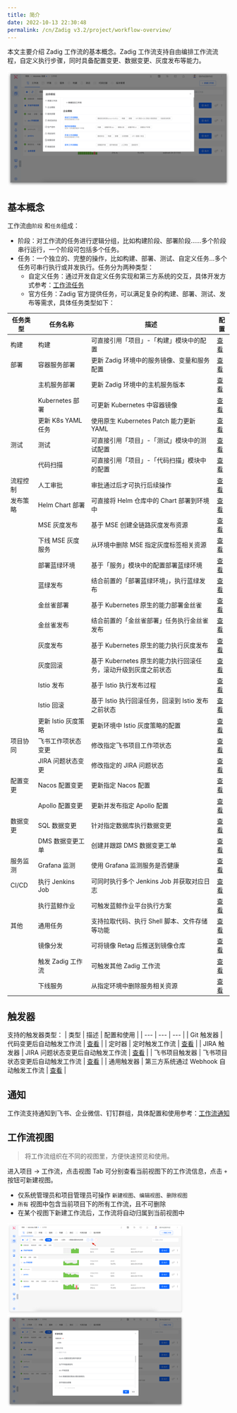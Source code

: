 ```yaml
---
title: 简介
date: 2022-10-13 22:30:48
permalink: /cn/Zadig v3.2/project/workflow-overview/
---
```

本文主要介绍 Zadig 工作流的基本概念。Zadig 工作流支持自由编排工作流流程，自定义执行步骤，同时具备配置变更、数据变更、灰度发布等能力。

![workflow](../../../_images/workflow_overview_1_220.png)

## 基本概念

工作流由`阶段` 和`任务`组成：
- 阶段：对工作流的任务进行逻辑分组，比如构建阶段、部署阶段……多个阶段串行运行，一个阶段可包括多个任务。
- 任务：一个独立的、完整的操作，比如构建、部署、测试、自定义任务...多个任务可串行执行或并发执行。任务分为两种类型：
    - 自定义任务：通过开发自定义任务实现和第三方系统的交互，具体开发方式参考：[工作流任务](/cn/Zadig%20v3.2/settings/custom-task/)
    - 官方任务：Zadig 官方提供任务，可以满足复杂的构建、部署、测试、发布等需求，具体任务类型如下：

| 任务类型 | 任务名称 | 描述 | 配置 |
| --- | --- | --- | --- |
| 构建 | 构建 | 可直接引用「项目」-「构建」模块中的配置 | [查看](/cn/Zadig%20v3.2/project/workflow-jobs/#构建-2) |
| 部署 | 容器服务部署 | 更新 Zadig 环境中的服务镜像、变量和服务配置 | [查看](/cn/Zadig%20v3.2/project/workflow-jobs/#容器服务部署) |
|  | 主机服务部署 | 更新 Zadig 环境中的主机服务版本 | [查看](/cn/Zadig%20v3.2/project/workflow-jobs/#主机服务部署) |
|  | Kubernetes 部署 | 可更新 Kubernetes 中容器镜像 | [查看](/cn/Zadig%20v3.2/project/workflow-jobs/#kubernetes-部署) |
|  | 更新 K8s YAML 任务 | 使用原生 Kubernetes Patch 能力更新 YAML | [查看](/cn/Zadig%20v3.2/project/workflow-jobs/#更新-k8s-yaml-任务) |
| 测试 | 测试 | 可直接引用「项目」-「测试」模块中的测试配置 | [查看](/cn/Zadig%20v3.2/project/workflow-jobs/#测试-2) |
|  | 代码扫描 | 可直接引用「项目」-「代码扫描」模块中的配置 | [查看](/cn/Zadig%20v3.2/project/workflow-jobs/#代码扫描) |
| 流程控制 | 人工审批 | 审批通过后才可执行后续操作 | [查看](/cn/Zadig%20v3.2/project/workflow-jobs/#人工审批) |
| 发布策略 | Helm Chart 部署 | 可直接将 Helm 仓库中的 Chart 部署到环境中 | [查看](/cn/Zadig%20v3.2/project/workflow-jobs/#helm-chart-部署) |
|  | MSE 灰度发布 | 基于 MSE 创建全链路灰度发布资源 | [查看](/cn/Zadig%20v3.2/project/release-workflow/#mse-灰度发布) |
|  | 下线 MSE 灰度服务 | 从环境中删除 MSE 指定灰度标签相关资源 | [查看](/cn/Zadig%20v3.2/project/release-workflow/#mse-灰度发布) |
|  | 部署蓝绿环境 | 基于「服务」模块中的配置部署蓝绿环境 | [查看](/cn/Zadig%20v3.2/project/release-workflow/#蓝绿发布) |
|  | 蓝绿发布 | 结合前置的「部署蓝绿环境」，执行蓝绿发布 | [查看](/cn/Zadig%20v3.2/project/release-workflow/#蓝绿发布) |
|  | 金丝雀部署 | 基于 Kubernetes 原生的能力部署金丝雀 | [查看](/cn/Zadig%20v3.2/project/release-workflow/#金丝雀发布) |
|  | 金丝雀发布 | 结合前置的「金丝雀部署」任务执行金丝雀发布 | [查看](/cn/Zadig%20v3.2/project/release-workflow/#金丝雀发布) |
|  | 灰度发布 | 基于 Kubernetes 原生的能力执行灰度发布 | [查看](/cn/Zadig%20v3.2/project/release-workflow/#分批次灰度发布) |
|  | 灰度回滚 | 基于 Kubernetes 原生的能力执行回滚任务，滚动升级到灰度之前状态 | [查看](/cn/Zadig%20v3.2/project/release-workflow/#灰度回滚) |
|  | Istio 发布 | 基于 Istio 执行发布过程 | [查看](/cn/Zadig%20v3.2/project/release-workflow/#istio-发布) |
|  | Istio 回滚 | 基于 Istio 执行回滚任务，回滚到 Istio 发布之前状态 | [查看](/cn/Zadig%20v3.2/project/release-workflow/#istio-发布回滚) |
|  | 更新 Istio 灰度策略 | 更新环境中 Istio 灰度策略的配置 | [查看](/cn/Zadig%20v3.2/project/workflow-jobs/#更新-istio-灰度策略) |
| 项目协同 | 飞书工作项状态变更 | 修改指定飞书项目工作项状态 | [查看](/cn/Zadig%20v3.2/project/workflow-jobs/#飞书工作项状态变更) |
|  | JIRA 问题状态变更 | 修改指定的 JIRA 问题状态 | [查看](/cn/Zadig%20v3.2/project/workflow-jobs/#jira-问题状态变更) |
| 配置变更 | Nacos 配置变更 | 更新指定 Nacos 配置 | [查看](/cn/Zadig%20v3.2/project/workflow-jobs/#nacos-配置变更) |
|  | Apollo 配置变更 | 更新并发布指定 Apollo 配置 | [查看](/cn/Zadig%20v3.2/project/workflow-jobs/#apollo-配置变更) |
| 数据变更 | SQL 数据变更 | 针对指定数据库执行数据变更 | [查看](/cn/Zadig%20v3.2/project/workflow-jobs/#sql-数据变更) |
|  | DMS 数据变更工单 | 创建并跟踪 DMS 数据变更工单 | [查看](/cn/Zadig%20v3.2/project/workflow-jobs/#dms-数据变更工单) |
| 服务监测 |Grafana 监测 | 使用 Grafana 监测服务是否健康| [查看](/cn/Zadig%20v3.2/project/workflow-jobs/#grafana-监测) |
| CI/CD | 执行 Jenkins Job | 可同时执行多个 Jenkins Job 并获取对应日志 | [查看](/cn/Zadig%20v3.2/project/workflow-jobs/#执行-jenkins-job) |
|  | 执行蓝鲸作业 | 可触发蓝鲸作业平台执行方案 | [查看](/cn/Zadig%20v3.2/project/workflow-jobs/#执行蓝鲸作业) |
| 其他 | 通用任务 | 支持拉取代码、执行 Shell 脚本、文件存储等功能 | [查看](/cn/Zadig%20v3.2/project/workflow-jobs/#通用任务) |
|  | 镜像分发 | 可将镜像 Retag 后推送到镜像仓库 | [查看](/cn/Zadig%20v3.2/project/workflow-jobs/#镜像分发) |
|  | 触发 Zadig 工作流 | 可触发其他 Zadig 工作流 | [查看](/cn/Zadig%20v3.2/project/workflow-jobs/#触发-zadig-工作流) |
|  | 下线服务 | 从指定环境中删除服务相关资源 | [查看](/cn/Zadig%20v3.2/project/workflow-jobs/#下线服务) |

## 触发器

支持的触发器类型：
| 类型 | 描述 | 配置和使用 |
| --- | --- | --- |
| Git 触发器 | 代码变更后自动触发工作流 | [查看](/cn/Zadig%20v3.2/project/workflow-trigger/#git-触发器) |
| 定时器 | 定时触发工作流 | [查看](/cn/Zadig%20v3.2/project/workflow-trigger/#定时器) |
| JIRA 触发器 | JIRA 问题状态变更后自动触发工作流 | [查看](/cn/Zadig%20v3.2/project/workflow-trigger/#jira-触发器) |
| 飞书项目触发器 | 飞书项目状态变更后自动触发工作流 | [查看](/cn/Zadig%20v3.2/project/workflow-trigger/#飞书项目触发器) |
| 通用触发器 | 第三方系统通过 Webhook 自动触发工作流 | [查看](/cn/Zadig%20v3.2/project/workflow-trigger/#通用触发器) |

## 通知

工作流支持通知到飞书、企业微信、钉钉群组，具体配置和使用参考：[工作流通知](/cn/Zadig%20v3.2/workflow/im/)

## 工作流视图

> 将工作流组织在不同的视图里，方便快速预览和使用。

进入项目 -> 工作流，点击视图 Tab 可分别查看当前视图下的工作流信息，点击 `+` 按钮可新建视图。

- 仅系统管理员和项目管理员可操作 `新建视图`、`编辑视图`、`删除视图`
- `所有` 视图中包含当前项目下的所有工作流，且不可删除
- 在某个视图下新建工作流后，工作流将自动归属到当前视图中

<img src="../../../_images/workflow_view_1_220.png" width="400">
<img src="../../../_images/workflow_view_2_220.png" width="400">
